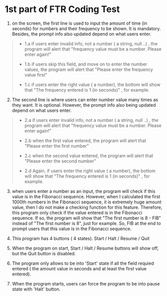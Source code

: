 # 1st part of FTR Coding Test

1. on the screen, the first line is used to input the amount of time (in seconds) for numbers and their frequency to be shown. It is mandatory. Besides, the prompt info also updated depend on what users enter. 
 > - <p>1.a if users enter invalid info, not a number ( a string, null ..) , the program will alert that "frequency value must be a number. Please enter again!" </p>
 > 
 > - <p>1.b if users skip this field, and move on to enter the number values, the program will alert that "Please enter the frequency value first" </p>
 > 
 > - <p>1.c if users enter the right value ( a number), the bottom will show that "The frequency entered is 1 (in seconds)" , for example. </p>

2. The second line is where users can enter number value many times as they want. It is optional. However, the prompt info also being updated depend on what users enter.
 > - <p>2.a if users enter invalid info, not a number ( a string, null ..) , the program will alert that "frequency value must be a number. Please enter again!" </p>
 > 
 > - <p>2.b when the first value entered, the program will alert that "Please enter the first number" </p>
 > 
 > - <p>2.c when the second value entered, the program will alert that "Please enter the second number" </p>
 > 
 > - <p>2.d Again, if users enter the right value ( a number), the bottom will show that "The frequency entered is 1 (in seconds)" , for example.</p>

3. when users enter a number as an input, the program will check if this value is in the Fibonacci sequence. However, when I calculated the first 1000th numbers in the Fibonacci sequence, it is extremely huge amount value, then I do not make a checking function for this feature. Therefore, this program only check if the value entered is in the Fibonacci sequence. If so, the program will show that "The first number is 8 - FIB" instead of "The first number is 8", just for example. So, FIB at the end to prompt users that this value is in the Fibonacci sequence.

4. This program has 4 buttons ( 4 states). Start / Halt / Resume / Quit

5. When the program on start, Start / Halt / Resume buttons will show off, but the Quit button is disabled.

6. The program only allows to be into 'Start' state if all the field requied entered ( the amount value in seconds and at least the first value entered).

7. When the program starts, users can force the program to be into pause state with 'Halt' button.







  
  
